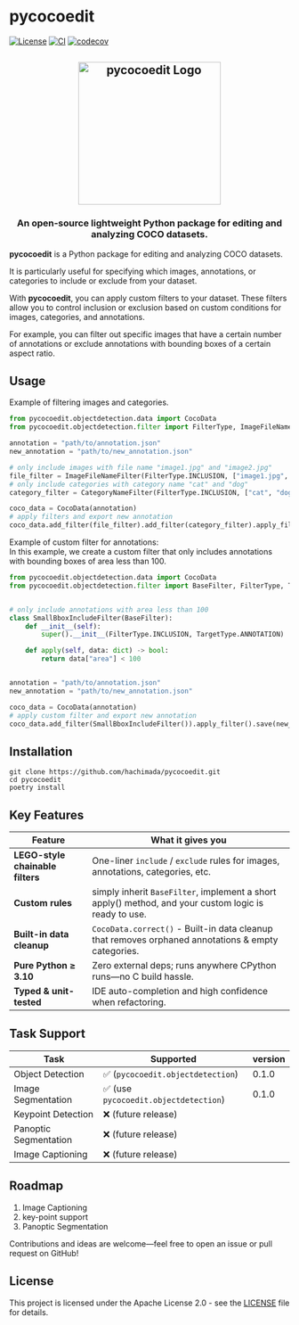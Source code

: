 # pycocoedit

[![License](https://img.shields.io/badge/License-Apache_2.0-blue.svg)](LICENSE)
[![CI](https://github.com/hachimada/pycocoedit/actions/workflows/ci.yml/badge.svg)](https://github.com/hachimada/pycocoedit/actions)
[![codecov](https://codecov.io/gh/hachimada/pycocoedit/branch/main/graph/badge.svg)](https://codecov.io/gh/hachimada/pycocoedit)

<html>
    <h2 align="center">
      <img src="https://github.com/hachimada/pycocoedit/blob/main/docs/assets/pycocoedit.png?raw=true" alt="pycocoedit Logo" width="256">
    </h2>
    <h3 align="center">
      An open-source lightweight Python package for editing and analyzing COCO datasets.
    </h3>
</html>

**pycocoedit** is a Python package for editing and analyzing COCO datasets.

It is particularly useful for specifying which images, annotations, or categories to include or exclude from your dataset.

With **pycocoedit**, you can apply custom filters to your dataset. These filters allow you to control inclusion or exclusion based on custom conditions for images, categories, and annotations.

For example, you can filter out specific images that have a certain number of annotations or exclude annotations with bounding boxes of a certain aspect ratio.


## Usage

Example of filtering images and categories.

```python
from pycocoedit.objectdetection.data import CocoData
from pycocoedit.objectdetection.filter import FilterType, ImageFileNameFilter, CategoryNameFilter

annotation = "path/to/annotation.json"
new_annotation = "path/to/new_annotation.json"

# only include images with file name "image1.jpg" and "image2.jpg"
file_filter = ImageFileNameFilter(FilterType.INCLUSION, ["image1.jpg", "image2.jpg"])
# only include categories with category name "cat" and "dog"
category_filter = CategoryNameFilter(FilterType.INCLUSION, ["cat", "dog"])

coco_data = CocoData(annotation)
# apply filters and export new annotation
coco_data.add_filter(file_filter).add_filter(category_filter).apply_filter().save(new_annotation)
```

Example of custom filter for annotations:  
In this example, we create a custom filter that only includes annotations with bounding boxes of area less than 100.

```python
from pycocoedit.objectdetection.data import CocoData
from pycocoedit.objectdetection.filter import BaseFilter, FilterType, TargetType


# only include annotations with area less than 100
class SmallBboxIncludeFilter(BaseFilter):
    def __init__(self):
        super().__init__(FilterType.INCLUSION, TargetType.ANNOTATION)

    def apply(self, data: dict) -> bool:
        return data["area"] < 100


annotation = "path/to/annotation.json"
new_annotation = "path/to/new_annotation.json"

coco_data = CocoData(annotation)
# apply custom filter and export new annotation
coco_data.add_filter(SmallBboxIncludeFilter()).apply_filter().save(new_annotation)
```

## Installation

```
git clone https://github.com/hachimada/pycocoedit.git
cd pycocoedit
poetry install
```

## Key Features

| Feature                          | What it gives you                                                                                     |
|----------------------------------|-------------------------------------------------------------------------------------------------------|
| **LEGO-style chainable filters** | One-liner `include` / `exclude` rules for images, annotations, categories, etc.                       |
| **Custom rules**                 | simply inherit `BaseFilter`, implement a short apply() method, and your custom logic is ready to use. |
| **Built-in data cleanup**        | `CocoData.correct()` - Built-in data cleanup that removes orphaned annotations & empty categories.    |
| **Pure Python ≥ 3.10**           | Zero external deps; runs anywhere CPython runs—no C build hassle.                                     |
| **Typed & unit-tested**          | IDE auto-completion and high confidence when refactoring.                                             |

## Task Support

| Task                  | Supported                            | version |
|-----------------------|--------------------------------------|---------|
| Object Detection      | ✅ (`pycocoedit.objectdetection`)     | 0.1.0   |
| Image Segmentation    | ✅ (use `pycocoedit.objectdetection`) | 0.1.0   |
| Keypoint Detection    | ❌ (future release)                   |         |
| Panoptic Segmentation | ❌ (future release)                   |         |
| Image Captioning      | ❌ (future release)                   |         |

## Roadmap

1. Image Captioning
2. key-point support
3. Panoptic Segmentation

Contributions and ideas are welcome—feel free to open an issue or pull request on GitHub!  

## License

This project is licensed under the Apache License 2.0 - see the [LICENSE](https://github.com/hachimada/pycocoedit/blob/main/LICENSE) file for details.


